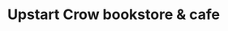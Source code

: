 ---
title: "Upstart Crow bookstore & cafe"
url: /san-diego/upstart-crow-bookstore-und-cafe/
shop: Bücher
---